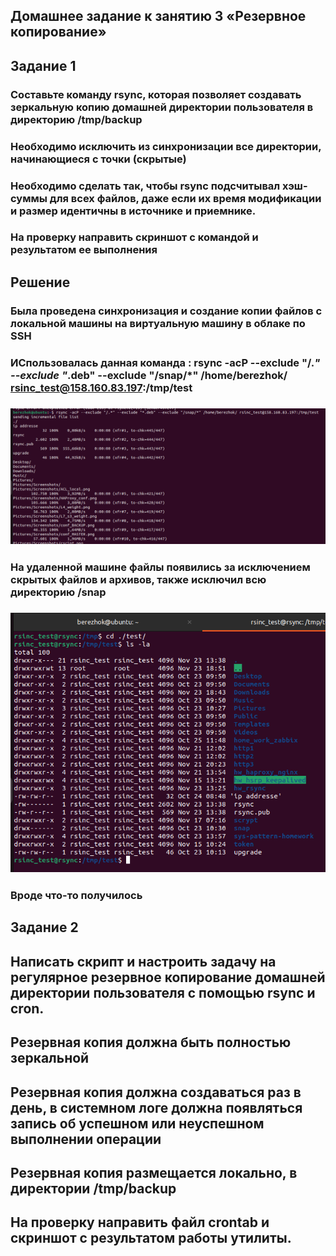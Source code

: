 ## Домашнее задание к занятию 3 «Резервное копирование»

## Задание 1
### Составьте команду rsync, которая позволяет создавать зеркальную копию домашней директории пользователя в директорию /tmp/backup
### Необходимо исключить из синхронизации все директории, начинающиеся с точки (скрытые)
### Необходимо сделать так, чтобы rsync подсчитывал хэш-суммы для всех файлов, даже если их время модификации и размер идентичны в источнике и приемнике.
### На проверку направить скриншот с командой и результатом ее выполнения
## Решение
### Была проведена синхронизация и создание копии файлов с локальной машины на виртуальную машину в облаке по SSH
### ИСпользовалась данная команда : rsync -acP --exclude "/.*" --exclude "*.deb" --exclude "/snap/*" /home/berezhok/ rsinc_test@158.160.83.197:/tmp/test
### ![](https://github.com/Berezhok/hw_rsync/blob/main/img/comand_rsync.png)
### На удаленной машине файлы появились за исключением скрытых файлов и архивов, также исключил всю директорию /snap
### ![](https://github.com/Berezhok/hw_rsync/blob/main/img/cloud_server.png)
### Вроде что-то получилось

## Задание 2
## Написать скрипт и настроить задачу на регулярное резервное копирование домашней директории пользователя с помощью rsync и cron.
## Резервная копия должна быть полностью зеркальной
## Резервная копия должна создаваться раз в день, в системном логе должна появляться запись об успешном или неуспешном выполнении операции
## Резервная копия размещается локально, в директории /tmp/backup
## На проверку направить файл crontab и скриншот с результатом работы утилиты.